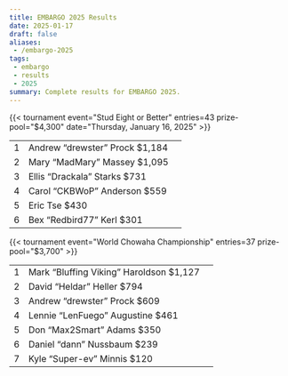 ```yaml
---
title: EMBARGO 2025 Results
date: 2025-01-17
draft: false
aliases:
 - /embargo-2025
tags:
 - embargo
 - results
 - 2025
summary: Complete results for EMBARGO 2025.
---
```


{{< tournament
event="Stud Eight or Better"
entries=43
prize-pool="$4,300"
date="Thursday, January 16, 2025" >}}

|   |                                |   |
|--:|--------------------------------|---|
| 1 | Andrew “drewster” Prock $1,184 |   |
| 2 | Mary “MadMary” Massey $1,095   |   |
| 3 | Ellis “Drackala” Starks $731   |   |
| 4 | Carol “CKBWoP” Anderson $559   |   |
| 5 | Eric Tse $430                  |   |
| 6 | Bex “Redbird77” Kerl $301      |   |


{{< tournament
    event="World Chowaha Championship"
    entries=37
    prize-pool="$3,700" >}}

|   |                                         |   |
|--:|-----------------------------------------|---|
| 1 | Mark “Bluffing Viking” Haroldson $1,127 |   |
| 2 | David “Heldar” Heller $794              |   |
| 3 | Andrew “drewster” Prock $609            |   |
| 4 | Lennie “LenFuego” Augustine $461        |   |
| 5 | Don “Max2Smart” Adams $350              |   |
| 6 | Daniel “dann” Nussbaum $239             |   |
| 7 | Kyle “Super-ev” Minnis $120             |   |

